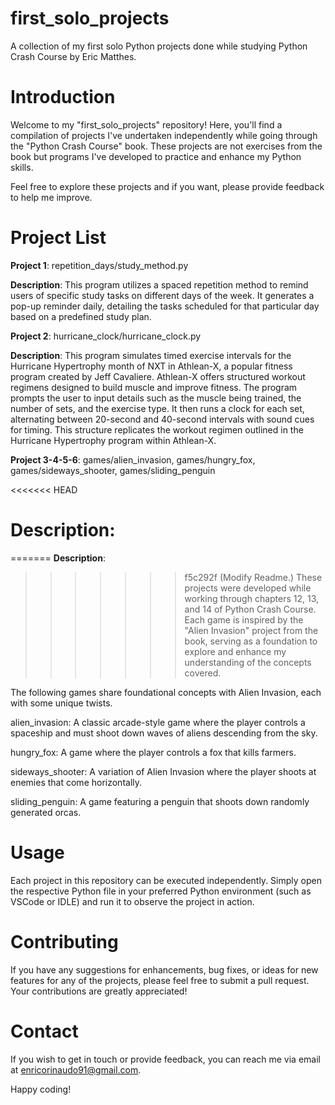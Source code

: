 # first_solo_projects
A collection of my first solo Python projects done while studying Python Crash Course by Eric Matthes.

# Introduction
Welcome to my "first_solo_projects" repository! Here, you'll find a compilation of projects I've undertaken independently while going through the "Python Crash Course" book. These projects are not exercises from the book but programs I've developed to practice and enhance my Python skills.

Feel free to explore these projects and if you want, please provide feedback to help me improve.

# Project List

**Project 1**: repetition_days/study_method.py

**Description**:
This program utilizes a spaced repetition method to remind users of specific study tasks on different days of the week. It generates a pop-up reminder daily, detailing the tasks scheduled for that particular day based on a predefined study plan.

**Project 2**: hurricane_clock/hurricane_clock.py

**Description**:
This program simulates timed exercise intervals for the Hurricane Hypertrophy month of NXT in Athlean-X, a popular fitness program created by Jeff Cavaliere. Athlean-X offers structured workout regimens designed to build muscle and improve fitness. The program prompts the user to input details such as the muscle being trained, the number of sets, and the exercise type. It then runs a clock for each set, alternating between 20-second and 40-second intervals with sound cues for timing. This structure replicates the workout regimen outlined in the Hurricane Hypertrophy program within Athlean-X.

**Project 3-4-5-6**: games/alien_invasion, games/hungry_fox, games/sideways_shooter, games/sliding_penguin

<<<<<<< HEAD
# Description:
=======
**Description**:
>>>>>>> f5c292f (Modify Readme.)
These projects were developed while working through chapters 12, 13, and 14 of Python Crash Course. Each game is inspired by the "Alien Invasion" project from the book, serving as a foundation to explore and enhance my understanding of the concepts covered.

The following games share foundational concepts with Alien Invasion, each with some unique twists.

alien_invasion: A classic arcade-style game where the player controls a spaceship and must shoot down waves of aliens descending from the sky.

hungry_fox: A game where the player controls a fox that kills farmers.

sideways_shooter: A variation of Alien Invasion where the player shoots at enemies that come horizontally.

sliding_penguin: A game featuring a penguin that shoots down randomly generated orcas.

# Usage
Each project in this repository can be executed independently. Simply open the respective Python file in your preferred Python environment (such as VSCode or IDLE) and run it to observe the project in action.

# Contributing
If you have any suggestions for enhancements, bug fixes, or ideas for new features for any of the projects, please feel free to submit a pull request. Your contributions are greatly appreciated!

# Contact
If you wish to get in touch or provide feedback, you can reach me via email at enricorinaudo91@gmail.com.

Happy coding!
